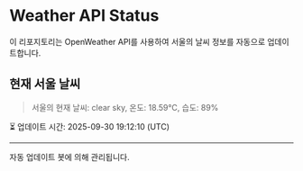 
# Weather API Status

이 리포지토리는 OpenWeather API를 사용하여 서울의 날씨 정보를 자동으로 업데이트합니다.

## 현재 서울 날씨
> 서울의 현재 날씨: clear sky, 온도: 18.59°C, 습도: 89%

⏳ 업데이트 시간: 2025-09-30 19:12:10 (UTC)

---
자동 업데이트 봇에 의해 관리됩니다.
